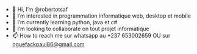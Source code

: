- 👋 Hi, I’m @robertotsaf 
- 👀 I’m interested in   programmation informatique web, desktop et mobile
- 🌱 I’m currently learning  python, java et c#
- 💞️ I’m looking to collaborate on  tout projet informatique 
- 📫 How to reach me sur whatsapp au +237 653002659 OU sur nguefackpaul86@gmail.com

<!---
robertotsaf/robertotsaf is a ✨ special ✨ repository because its `README.md` (this file) appears on your GitHub profile.
You can click the Preview link to take a look at your changes.
--->
